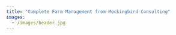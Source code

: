 ```yaml
---
title: "Complete Farm Management from Mockingbird Consulting"
images:
  - /images/header.jpg
---
```

